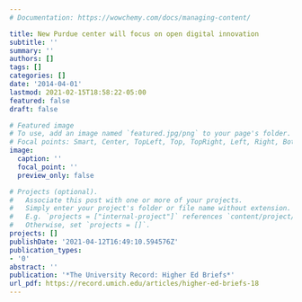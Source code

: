 ```yaml
---
# Documentation: https://wowchemy.com/docs/managing-content/

title: New Purdue center will focus on open digital innovation
subtitle: ''
summary: ''
authors: []
tags: []
categories: []
date: '2014-04-01'
lastmod: 2021-02-15T18:58:22-05:00
featured: false
draft: false

# Featured image
# To use, add an image named `featured.jpg/png` to your page's folder.
# Focal points: Smart, Center, TopLeft, Top, TopRight, Left, Right, BottomLeft, Bottom, BottomRight.
image:
  caption: ''
  focal_point: ''
  preview_only: false

# Projects (optional).
#   Associate this post with one or more of your projects.
#   Simply enter your project's folder or file name without extension.
#   E.g. `projects = ["internal-project"]` references `content/project/deep-learning/index.md`.
#   Otherwise, set `projects = []`.
projects: []
publishDate: '2021-04-12T16:49:10.594576Z'
publication_types:
- '0'
abstract: ''
publication: '*The University Record: Higher Ed Briefs*'
url_pdf: https://record.umich.edu/articles/higher-ed-briefs-18
---
```

